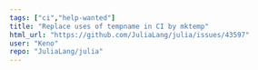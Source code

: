 ```yaml
---
tags: ["ci","help-wanted"]
title: "Replace uses of tempname in CI by mktemp"
html_url: "https://github.com/JuliaLang/julia/issues/43597"
user: "Keno"
repo: "JuliaLang/julia"
---
```



